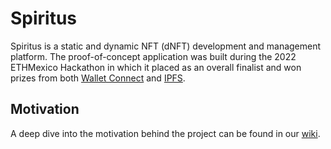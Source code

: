 # Spiritus

Spiritus is a static and dynamic NFT (dNFT) development and management platform. The proof-of-concept application was built during the 2022 ETHMexico Hackathon in which it placed as an overall finalist and won prizes from both [Wallet Connect](https://walletconnect.com/) and [IPFS](https://ipfs.tech/).

## Motivation

A deep dive into the motivation behind the project can be found in our [wiki](https://github.com/Silika-Studio/spiritus/wiki/Motivation).
